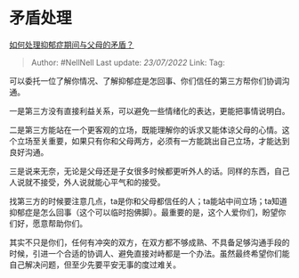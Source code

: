 # 矛盾处理
[如何处理抑郁症期间与父母的矛盾？](https://www.zhihu.com/question/543823963/answer/2579461654)

> Author: #NellNell 
> Last update: *23/07/2022* 
> Link: 
> Tag: 

可以委托一位了解你情况、了解抑郁症是怎回事、你们信任的第三方帮你们协调沟通。

一是第三方没有直接利益关系，可以避免一些情绪化的表达，更能把事情说明白。

二是第三方能站在一个更客观的立场，既能理解你的诉求又能体谅父母的心情。这个立场至关重要，如果只有你和父母两方，必须有一方能跳出自己立场，才能达到良好沟通。

三是说来无奈，无论是父母还是子女很多时候都更听外人的话。同样的东西，自己人说就不接受，外人说就能心平气和的接受。

找第三方的时候要注意几点，ta是你和父母都信任的人；ta能站中间立场；ta知道抑郁症是怎么回事（这个可以临时抱佛脚）。最重要的是，这个人爱你们，盼望你们好，愿意帮助你们。

其实不只是你们，任何有冲突的双方，在双方都不够成熟、不具备足够沟通手段的时候，引进一个合适的协调人、避免直接对峙都是一个办法。虽然最终希望你们能自己解决问题，但至少先要平安无事的度过难关。

  
